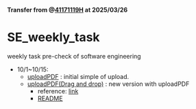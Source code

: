 **Transfer from @[41171119H](https://github.com/41171119H) at 2025/03/26**

# SE_weekly_task
weekly task pre-check of software engineering 
- 10/1~10/15:
  - [uploadPDF](https://github.com/41171119H/SE_weekly_task/tree/main/uploadPDF) : initial simple of upload.
  - [uploadPDF(Drag and drop)](https://github.com/41171119H/SE_weekly_task/tree/main/uploadPDF(Drag%20and%20drop)) : new version with uploadPDF
    - reference: [link](https://www.smashingmagazine.com/2018/01/drag-drop-file-uploader-vanilla-js/)
    - [README](https://github.com/41171119H/SE_weekly_task/blob/main/uploadPDF(Drag%20and%20drop)/README.md)
